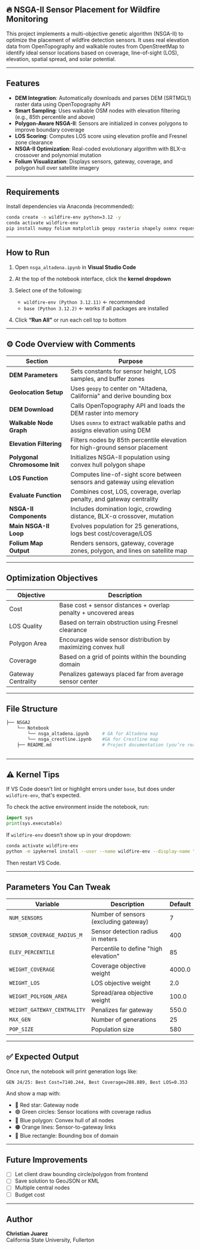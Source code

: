 ## 🔥 NSGA-II Sensor Placement for Wildfire Monitoring

This project implements a multi-objective genetic algorithm (NSGA-II) to optimize the placement of wildfire detection sensors. It uses real elevation data from OpenTopography and walkable routes from OpenStreetMap to identify ideal sensor locations based on coverage, line-of-sight (LOS), elevation, spatial spread, and solar potential.

---

## Features

- **DEM Integration**: Automatically downloads and parses DEM (SRTMGL1) raster data using OpenTopography API
- **Smart Sampling**: Uses walkable OSM nodes with elevation filtering (e.g., 85th percentile and above)
- **Polygon-Aware NSGA-II**: Sensors are initialized in convex polygons to improve boundary coverage
- **LOS Scoring**: Computes LOS score using elevation profile and Fresnel zone clearance
- **NSGA-II Optimization**: Real-coded evolutionary algorithm with BLX-α crossover and polynomial mutation
- **Folium Visualization**: Displays sensors, gateway, coverage, and polygon hull over satellite imagery

---

## Requirements

Install dependencies via Anaconda (recommended):

```bash
conda create -n wildfire-env python=3.12 -y
conda activate wildfire-env
pip install numpy folium matplotlib geopy rasterio shapely osmnx requests
```

---

## How to Run

1. Open `nsga_altadena.ipynb` in **Visual Studio Code**
2. At the top of the notebook interface, click the **kernel dropdown**
3. Select one of the following:

   - `wildfire-env (Python 3.12.11)` ← recommended
   - `base (Python 3.12.2)` ← works if all packages are installed

4. Click **“Run All”** or run each cell top to bottom

---

## ⚙️ Code Overview with Comments

| Section | Purpose |
|--------|---------|
| **DEM Parameters** | Sets constants for sensor height, LOS samples, and buffer zones |
| **Geolocation Setup** | Uses `geopy` to center on "Altadena, California" and derive bounding box |
| **DEM Download** | Calls OpenTopography API and loads the DEM raster into memory |
| **Walkable Node Graph** | Uses `osmnx` to extract walkable paths and assigns elevation using DEM |
| **Elevation Filtering** | Filters nodes by 85th percentile elevation for high-ground sensor placement |
| **Polygonal Chromosome Init** | Initializes NSGA-II population using convex hull polygon shape |
| **LOS Function** | Computes line-of-sight score between sensors and gateway using elevation |
| **Evaluate Function** | Combines cost, LOS, coverage, overlap penalty, and gateway centrality |
| **NSGA-II Components** | Includes domination logic, crowding distance, BLX-α crossover, mutation |
| **Main NSGA-II Loop** | Evolves population for 25 generations, logs best cost/coverage/LOS |
| **Folium Map Output** | Renders sensors, gateway, coverage zones, polygon, and lines on satellite map |

---

## Optimization Objectives

| Objective              | Description                                                      |
|------------------------|------------------------------------------------------------------|
| Cost                | Base cost + sensor distances + overlap penalty + uncovered areas |
| LOS Quality         | Based on terrain obstruction using Fresnel clearance             |
| Polygon Area        | Encourages wide sensor distribution by maximizing convex hull    |
| Coverage            | Based on a grid of points within the bounding domain             |
| Gateway Centrality  | Penalizes gateways placed far from average sensor center         |

---

## File Structure

```bash
├── NSGA2
    └── Notebook
        └── nsga_altadena.ipynb     # GA for Altadena map
        └── nsga_crestline.ipynb    #GA for Crestline map 
    ├── README.md                   # Project documentation (you’re reading it)
    
```

---

## ⚠️ Kernel Tips

If VS Code doesn't lint or highlight errors under `base`, but does under `wildfire-env`, that's expected.

To check the active environment inside the notebook, run:

```python
import sys
print(sys.executable)
```

If `wildfire-env` doesn’t show up in your dropdown:
```bash
conda activate wildfire-env
python -m ipykernel install --user --name wildfire-env --display-name "wildfire-env"
```

Then restart VS Code.

---

## Parameters You Can Tweak

| Variable | Description | Default |
|----------|-------------|---------|
| `NUM_SENSORS` | Number of sensors (excluding gateway) | 7 |
| `SENSOR_COVERAGE_RADIUS_M` | Sensor detection radius in meters | 400 |
| `ELEV_PERCENTILE` | Percentile to define "high elevation" | 85 |
| `WEIGHT_COVERAGE` | Coverage objective weight | 4000.0 |
| `WEIGHT_LOS` | LOS objective weight | 2.0 |
| `WEIGHT_POLYGON_AREA` | Spread/area objective weight | 100.0 |
| `WEIGHT_GATEWAY_CENTRALITY` | Penalizes far gateway | 550.0 |
| `MAX_GEN` | Number of generations | 25 |
| `POP_SIZE` | Population size | 580 |

---

## ✅ Expected Output

Once run, the notebook will print generation logs like:

```
GEN 24/25: Best Cost=7140.244, Best Coverage=288.889, Best LOS=0.353
```

And show a map with:
- 🔴 Red star: Gateway node
- 🟢 Green circles: Sensor locations with coverage radius
- 🔷 Blue polygon: Convex hull of all nodes
- 🟠 Orange lines: Sensor-to-gateway links
- 🔲 Blue rectangle: Bounding box of domain

---

## Future Improvements

- [ ] Let client draw bounding circle/polygon from frontend
- [ ] Save solution to GeoJSON or KML
- [ ] Multiple central nodes
- [ ] Budget cost 
---

## Author

**Christian Juarez**  
California State University, Fullerton 
